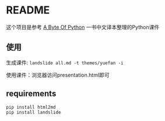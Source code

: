 # README

这个项目是参考 [A Byte Of Python](<http://python.swaroopch.com/>) 一书中文译本整理的Python课件

## 使用

生成课件: `landslide all.md -t themes/yuefan -i`

使用课件：浏览器访问presentation.html即可

## requirements

    pip install html2md
    pip install landslide
